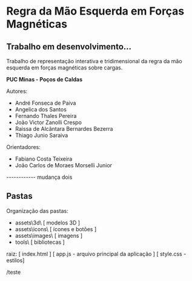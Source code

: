 # Regra da Mão Esquerda em Forças Magnéticas
## Trabalho em desenvolvimento...

Trabalho de representação interativa e tridimensional da regra da mão esquerda em forças magnéticas sobre cargas.

**PUC Minas - Poços de Caldas**

Autores:
- André Fonseca de Paiva
- Angelica dos Santos
- Fernando Thales Pereira
- João Victor Zanolli Crespo
- Raissa de Alcântara Bernardes Bezerra
- Thiago Junio Saraiva

Orientadores:
- Fabiano Costa Teixeira
- João Carlos de Moraes Morselli Junior

------------ mudança dois

## Pastas ##

Organização das pastas:

- assets\3d\ [ modelos 3D ]
- assets\icons\ [ ícones e botões ]
- assets\images\ [ imagens ]
- tools\ [ bibliotecas ]

raiz:
[ index.html ]
[ app.js - arquivo principal da aplicação ]
[ style.css - estilos]

/teste
